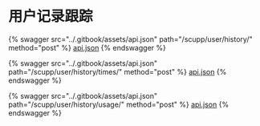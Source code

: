 # 用户记录跟踪

{% swagger src="../.gitbook/assets/api.json" path="/scupp/user/history/" method="post" %}
[api.json](../.gitbook/assets/api.json)
{% endswagger %}

{% swagger src="../.gitbook/assets/api.json" path="/scupp/user/history/times/" method="post" %}
[api.json](../.gitbook/assets/api.json)
{% endswagger %}

{% swagger src="../.gitbook/assets/api.json" path="/scupp/user/history/usage/" method="post" %}
[api.json](../.gitbook/assets/api.json)
{% endswagger %}
